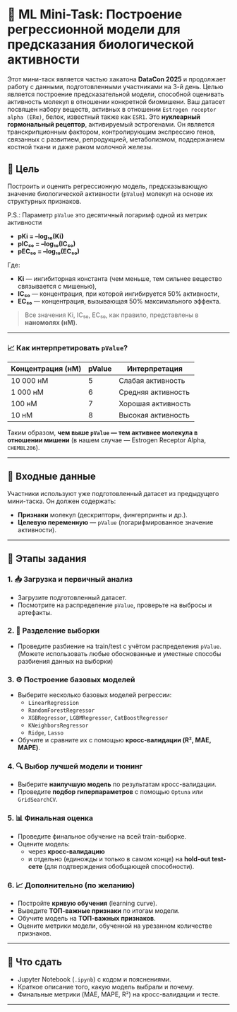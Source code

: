 # 💊 ML Mini-Task: Построение регрессионной модели для предсказания биологической активности

Этот мини-таск является частью хакатона **DataCon 2025** и продолжает работу с данными, подготовленными участниками на 3-й день. Целью является построение предсказательной модели, способной оценивать активность молекул в отношении конкретной биомишени. Ваш датасет посвящен набору веществ, активных в отношении `Estrogen receptor alpha (ERα)`, белок, известный также как `ESR1`. Это **нуклеарный гормональный рецептор**, активируемый эстрогенами. Он является транскрипционным фактором, контролирующим экспрессию генов, связанных с развитием, репродукцией, метаболизмом, поддержанием костной ткани и даже раком молочной железы.

## 🎯 Цель

Построить и оценить регрессионную модель, предсказывающую значение биологической активности (`pValue`) молекул на основе их структурных признаков.

P.S.: Параметр `pValue` это десятичный логаримф одной из метрик активности
* **pKi = –log₁₀(Ki)**
* **pIC₅₀ = –log₁₀(IC₅₀)**
* **pEC₅₀ = –log₁₀(EC₅₀)**

Где:

* **Ki** — ингибиторная константа (чем меньше, тем сильнее вещество связывается с мишенью),
* **IC₅₀** — концентрация, при которой ингибируется 50% активности,
* **EC₅₀** — концентрация, вызывающая 50% максимального эффекта.

> Все значения Ki, IC₅₀, EC₅₀, как правило, представлены в **наномолях (нM)**.

---

### 📈 Как интерпретировать `pValue`?

| Концентрация (нМ) | pValue | Интерпретация      |
| ----------------- | ------ | ------------------ |
| 10 000 нМ         | 5      | Слабая активность  |
| 1 000 нМ          | 6      | Средняя активность |
| 100 нМ            | 7      | Хорошая активность |
| 10 нМ             | 8      | Высокая активность |

Таким образом, **чем выше `pValue` — тем активнее молекула в отношении мишени** (в нашем случае — Estrogen Receptor Alpha, `CHEMBL206`).

---

## 📂 Входные данные

Участники используют уже подготовленный датасет из предыдущего мини-таска. Он должен содержать:

- **Признаки** молекул (дескрипторы, фингерпринты и др.).
- **Целевую переменную** — `pValue` (логарифмированное значение активности).

---

## 🧠 Этапы задания

### 1. 📥 Загрузка и первичный анализ
- Загрузите подготовленный датасет.
- Посмотрите на распределение `pValue`, проверьте на выбросы и артефакты.

### 2. 🧪 Разделение выборки
- Проведите разбиение на train/test с учётом распределения `pValue`.
(Можете использовать любые обоснованные и уместные способы разбиения данных на выборки)
  
### 3. ⚙️ Построение базовых моделей
- Выберите несколько базовых моделей регрессии:
  - `LinearRegression`
  - `RandomForestRegressor`
  - `XGBRegressor`, `LGBMRegressor`, `CatBoostRegressor`
  - `KNeighborsRegressor`
  - `Ridge`, `Lasso`
- Обучите и сравните их с помощью **кросс-валидации (R², MAE, MAPE)**.

### 4. 🔍 Выбор лучшей модели и тюнинг
- Выберите **наилучшую модель** по результатам кросс-валидации.
- Проведите **подбор гиперпараметров** с помощью `Optuna` или `GridSearchCV`.

### 5. 📊 Финальная оценка
- Проведите финальное обучение на всей train-выборке.
- Оцените модель:
  - через **кросс-валидацию**
  - и отдельно (единожды и только в самом конце) на **hold-out test-сете** (для подтверждения обобщающей способности).

### 6. 📈 Дополнительно (по желанию)
- Постройте **кривую обучения** (learning curve).
- Выведите **ТОП-важные признаки** по итогам модели.
- Обучите модель на **ТОП-важных признаков**.
- Оцените метрики модели, обученной на урезанном количестве признаков.
  
---
## 📝 Что сдать
- Jupyter Notebook (`.ipynb`) с кодом и пояснениями.
- Краткое описание того, какую модель выбрали и почему.
- Финальные метрики (MAE, MAPE, R²) на кросс-валидации и тесте.
---

